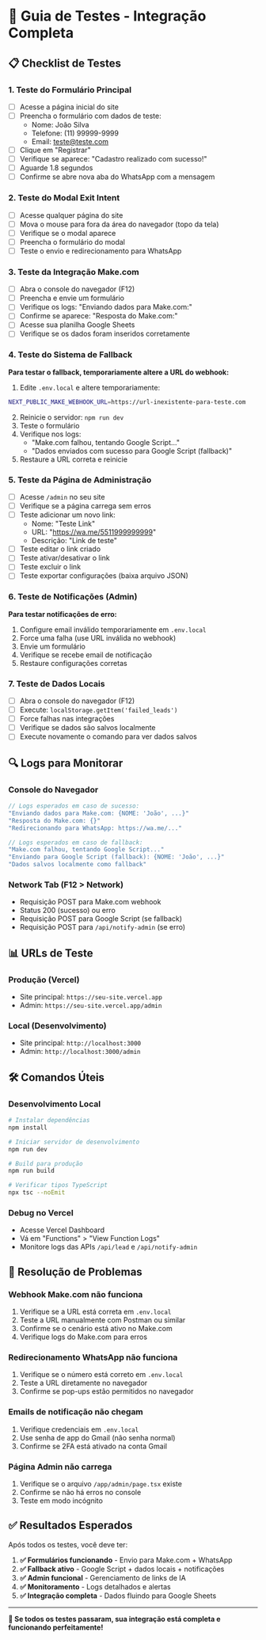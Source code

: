# 🧪 Guia de Testes - Integração Completa

## 📋 Checklist de Testes

### 1. Teste do Formulário Principal
- [ ] Acesse a página inicial do site
- [ ] Preencha o formulário com dados de teste:
  - Nome: João Silva
  - Telefone: (11) 99999-9999  
  - Email: teste@teste.com
- [ ] Clique em "Registrar"
- [ ] Verifique se aparece: "Cadastro realizado com sucesso!"
- [ ] Aguarde 1.8 segundos
- [ ] Confirme se abre nova aba do WhatsApp com a mensagem

### 2. Teste do Modal Exit Intent
- [ ] Acesse qualquer página do site
- [ ] Mova o mouse para fora da área do navegador (topo da tela)
- [ ] Verifique se o modal aparece
- [ ] Preencha o formulário do modal
- [ ] Teste o envio e redirecionamento para WhatsApp

### 3. Teste da Integração Make.com
- [ ] Abra o console do navegador (F12)
- [ ] Preencha e envie um formulário
- [ ] Verifique os logs: "Enviando dados para Make.com:"
- [ ] Confirme se aparece: "Resposta do Make.com:"
- [ ] Acesse sua planilha Google Sheets
- [ ] Verifique se os dados foram inseridos corretamente

### 4. Teste do Sistema de Fallback
**Para testar o fallback, temporariamente altere a URL do webhook:**

1. Edite `.env.local` e altere temporariamente:
```bash
NEXT_PUBLIC_MAKE_WEBHOOK_URL=https://url-inexistente-para-teste.com
```

2. Reinicie o servidor: `npm run dev`
3. Teste o formulário
4. Verifique nos logs:
   - "Make.com falhou, tentando Google Script..."
   - "Dados enviados com sucesso para Google Script (fallback)"
5. Restaure a URL correta e reinicie

### 5. Teste da Página de Administração
- [ ] Acesse `/admin` no seu site
- [ ] Verifique se a página carrega sem erros
- [ ] Teste adicionar um novo link:
  - Nome: "Teste Link"
  - URL: "https://wa.me/5511999999999"
  - Descrição: "Link de teste"
- [ ] Teste editar o link criado
- [ ] Teste ativar/desativar o link
- [ ] Teste excluir o link
- [ ] Teste exportar configurações (baixa arquivo JSON)

### 6. Teste de Notificações (Admin)
**Para testar notificações de erro:**

1. Configure email inválido temporariamente em `.env.local`
2. Force uma falha (use URL inválida no webhook)
3. Envie um formulário
4. Verifique se recebe email de notificação
5. Restaure configurações corretas

### 7. Teste de Dados Locais
- [ ] Abra o console do navegador (F12)
- [ ] Execute: `localStorage.getItem('failed_leads')`
- [ ] Force falhas nas integrações
- [ ] Verifique se dados são salvos localmente
- [ ] Execute novamente o comando para ver dados salvos

## 🔍 Logs para Monitorar

### Console do Navegador
```javascript
// Logs esperados em caso de sucesso:
"Enviando dados para Make.com: {NOME: 'João', ...}"
"Resposta do Make.com: {}"
"Redirecionando para WhatsApp: https://wa.me/..."

// Logs esperados em caso de fallback:
"Make.com falhou, tentando Google Script..."
"Enviando para Google Script (fallback): {NOME: 'João', ...}"
"Dados salvos localmente como fallback"
```

### Network Tab (F12 > Network)
- Requisição POST para Make.com webhook
- Status 200 (sucesso) ou erro
- Requisição POST para Google Script (se fallback)
- Requisição POST para `/api/notify-admin` (se erro)

## 📊 URLs de Teste

### Produção (Vercel)
- Site principal: `https://seu-site.vercel.app`
- Admin: `https://seu-site.vercel.app/admin`

### Local (Desenvolvimento)
- Site principal: `http://localhost:3000`
- Admin: `http://localhost:3000/admin`

## 🛠️ Comandos Úteis

### Desenvolvimento Local
```bash
# Instalar dependências
npm install

# Iniciar servidor de desenvolvimento
npm run dev

# Build para produção
npm run build

# Verificar tipos TypeScript
npx tsc --noEmit
```

### Debug no Vercel
- Acesse Vercel Dashboard
- Vá em "Functions" > "View Function Logs"
- Monitore logs das APIs `/api/lead` e `/api/notify-admin`

## 🔧 Resolução de Problemas

### Webhook Make.com não funciona
1. Verifique se a URL está correta em `.env.local`
2. Teste a URL manualmente com Postman ou similar
3. Confirme se o cenário está ativo no Make.com
4. Verifique logs do Make.com para erros

### Redirecionamento WhatsApp não funciona
1. Verifique se o número está correto em `.env.local`
2. Teste a URL diretamente no navegador
3. Confirme se pop-ups estão permitidos no navegador

### Emails de notificação não chegam
1. Verifique credenciais em `.env.local`
2. Use senha de app do Gmail (não senha normal)
3. Confirme se 2FA está ativado na conta Gmail

### Página Admin não carrega
1. Verifique se o arquivo `/app/admin/page.tsx` existe
2. Confirme se não há erros no console
3. Teste em modo incógnito

## ✅ Resultados Esperados

Após todos os testes, você deve ter:

1. **✅ Formulários funcionando** - Envio para Make.com + WhatsApp
2. **✅ Fallback ativo** - Google Script + dados locais + notificações
3. **✅ Admin funcional** - Gerenciamento de links de IA
4. **✅ Monitoramento** - Logs detalhados e alertas
5. **✅ Integração completa** - Dados fluindo para Google Sheets

---

**🎉 Se todos os testes passaram, sua integração está completa e funcionando perfeitamente!**
